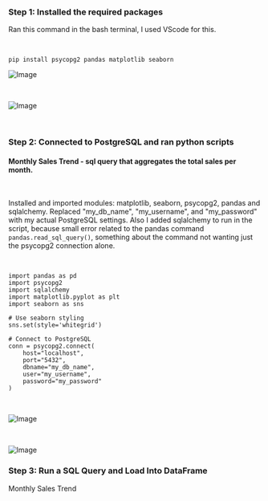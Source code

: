 ### Step 1: Installed the required packages

Ran this command in the bash terminal, I used VScode for this. 

<br>

``` 
pip install psycopg2 pandas matplotlib seaborn
```


![Image](https://github.com/user-attachments/assets/5f1dcddf-c61c-4c8d-b82c-60385565e42a)

<br> 

![Image](https://github.com/user-attachments/assets/05d94ed3-2487-4df9-8772-21d9eb22c822)

<br>



### Step 2: Connected to PostgreSQL and ran python scripts 


#### Monthly Sales Trend - sql query that aggregates the total sales per month. 


<br>

Installed and imported modules: matplotlib, seaborn, psycopg2, pandas and sqlalchemy. 
Replaced "my_db_name", "my_username", and "my_password" with my actual PostgreSQL settings.
Also I added sqlalchemy to run in the script, because small error related to the pandas command `pandas.read_sql_query()`, something about the command not wanting just the psycopg2 connection alone.  

<br>

``` 
import pandas as pd
import psycopg2
import sqlalchemy
import matplotlib.pyplot as plt
import seaborn as sns

# Use seaborn styling
sns.set(style='whitegrid')

# Connect to PostgreSQL
conn = psycopg2.connect(
    host="localhost",
    port="5432",
    dbname="my_db_name",
    user="my_username",
    password="my_password"
)
```



<br>


![Image](https://github.com/user-attachments/assets/8cddcba1-9f4a-45c1-9e4c-0c0bbe8f1926)


<br> 


![Image](https://github.com/user-attachments/assets/5a473ed4-a02f-48ef-8681-90815b3152df)






### Step 3: Run a SQL Query and Load Into DataFrame

Monthly Sales Trend

